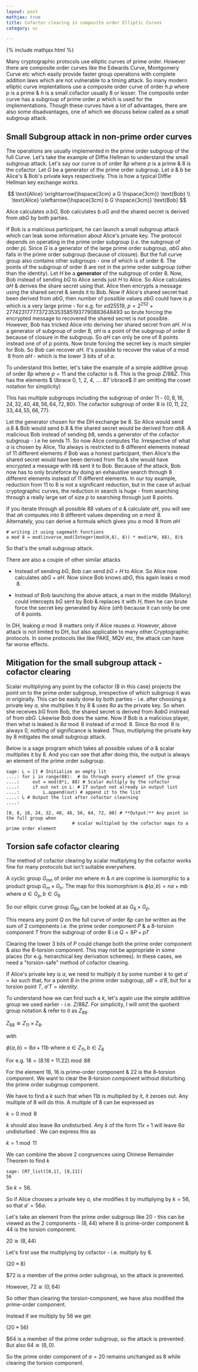 ```yaml
---
layout: post
mathjax: true
title: Cofactor clearing in composite order Elliptic Curves
category: uc

---
```


{% include mathjax.html %}

Many cryptographic protocols use elliptic curves of prime order. However there are composite order curves like the Edwards Curve, Montgomery Curve etc which easily provide faster group operations with complete addition laws which are not vulnerable to a timing attack. So many modern elliptic curve implentations use a composite order curve of order $h.p$ where $p$ is a prime & $h$ is a small cofactor usually $8$ or lesser. The composite order curve has a subgroup of prime order $p$ which is used for the implementations. Though these curves have a lot of advantages, there are also some disadvantages, one of which we discuss below called as a small subgroup attack.

## Small Subgroup attack in non-prime order curves

The operations are usually implemented in the prime order subgroup of the full Curve. Let's take the example of Diffie Hellman to understand the small subgroup attack. Let's say our curve is of order $8p$ where $p$ is a prime & $8$ is the cofactor. Let $G$ be a generator of the prime order subgroup. Let $a$ & $b$ be Alice's & Bob's private keys respectively. This is how a typical Diffie Hellman key exchange works.

$$
\text{Alice} \xrightarrow{\hspace{3cm} a G \hspace{3cm}} \text{Bob} \\
\text{Alice} \xleftarrow{\hspace{3cm} b G \hspace{3cm}} \text{Bob}
$$

Alice calculates $a.bG$, Bob calculates $b.aG$ and the shared secret is derived from $abG$ by both parties.

If Bob is a malicious participant, he can launch a small subgroup attack which can leak some information about Alice's private key. The protocol depends on operating in the prime order subgroup (i.e. the subgroup of order $p$). Since $G$ is a generator of the large prime order subgroup, $abG$ also falls in the prime order subgroup (because of closure). But the full curve group also contains other subgroups - one of which is of order $8$. The points of the subgroup of order $8$ are not in the prime order subgroup (other than the identity). Let $H$ be a **generator** of the subgroup of order $8$. Now, Bob instead of sending $bG$ to Alice sends just $H$ to Alice.  So Alice calculates $aH$ & derives the share secret using that. Alice then encrypts a message using the shared secret & sends it to Bob. Now if Alice's shared secret had been derived from $abG$, then number of possible values $abG$ could have is $p$ which is a very large prime - for e.g. for $ed25519$, $p = 2^{252} + 27742317777372353535851937790883648493$ so brute forcing the encrypted message to recovered the shared secret is not possible. However, Bob has tricked Alice into deriving her shared secret from $aH$.  $H$ is a generator of subgroup of order $8$, $aH$ is a point of the subgroup of order $8$ because of closure in the subgroup. So $aH$ can only be one of $8$ points instead one of of $p$ points. Now brute forcing the secret key is much simpler for Bob. So Bob can recover $aH$. It's possible to recover the value of $a \bmod 8$ from $aH$ - which is the lower $3$ bits of of $a$.

To understand this better, let's take the example of a simple additive group of order $8p$ where $p = 11$ and the cofactor is $8$. This is the group $Z/{88Z}$. This has the elements $ \lbrace 0, 1, 2, 4, .... 87 \rbrace$ (I am omitting the coset notation for simplicity)

This has multiple subgroups including the subgroup of order $11$ - $\lbrace 0, 8, 16, 24, 32, 40, 48, 56, 64, 72, 80 \rbrace$. The cofactor subgroup of order $8$ is $\lbrace 0, 11, 22, 33, 44, 55, 66, 77 \rbrace$. 

Let the generator chosen for the DH exchange be $8$. So Alice would send $a.8$ & Bob would send $b.8$ & the shared secret would be derived from $ab8$. A malicious Bob instead of sending $b8$, sends a generator of the cofactor subgroup - i.e he sends $11$. So now Alice computes $11a$. Irrespective of what $a$ is chosen by Alice, $11a$ always is restricted to 8 different elements instead of $11$ different elements if Bob was a honest participant, then Alice's the shared secret would have been derived from $11a$ & she would have encrypted a message with it& sent it to Bob. Because of the attack, Bob now has to only bruteforce by doing an exhaustive search through $8$ different elements instead of $11$ different elements. In our toy example, reduction from $11$ to $8$ is not a significant reduction, but in the case of actual cryptographic curves, the reduction in search is huge - from searching through a really large set of size $p$ to searching through just $8$ points. 

If you iterate through all possible 88 values of $a$ & calculate $aH$, you will see that $ah$ computes into 8 different values depending on $a \bmod 8$.  
Alternately, you can derive a formula which gives you $a \bmod 8$ from $aH$
~~~
# writing it using sagemath functions
a mod 8 = mod(inverse_mod(Integer(mod(H,8), 8)) * mod(a*H, 88), 8)$ 
~~~
So that's the small subgroup attack.

There are also a couple of other similar attacks 

- Instead of sending $bG$, Bob can send $bG + H$ to Alice. So Alice now calculates $abG + aH$. Now since Bob knows $abG$, this again leaks $a \bmod 8$.

- Instead of Bob launching the above attack, a man in the middle (Mallory) could intercepts $bG$ sent by Bob & replaces it with $H$, then he can brute force the secret key generated by Alice ($aH$) because it can only be one of $8$ points.

In DH, leaking $a \bmod 8$ matters only if Alice reuses $a$. However, above attack is not limited to DH, but also applicable to many other Cryptographic protocols. In some protocols like like PAKE, MQV etc, the attack can have far worse effects.

## Mitigation for the small subgroup attack - cofactor clearing

Scalar multipliying any point by the cofactor ($8$ in this case) projects the point on to the prime order subgroup, irrespective of which subgroup it was in originally. This can be easily done by both parties - i.e. after choosing a private key $a$, she multiplies it by $8$ & uses $8a$ as the private key. So when she receives $bG$ from Bob, the shared secret is derived from $8abG$ instread of from $abG$. Likewise Bob does the same. Now if Bob is a malicious player, then what is leaked is $8a \bmod 8$ instead of $a \bmod 8$. Since $8a \bmod 8$ is always 0, nothing of significance is leaked. Thus, mutliplying the private key by $8$ mitigates the small subgroup attack.

Below is a sage program which takes all possible values of $a$ & scalar multiplies it by $8$. And you can see that after doing this, the output is always an element of the prime order subgroup. 

~~~
sage: L = [] # Initialize an empty lit
....: for i in range(88):  # Go through every element of the group
....:     out = mod(8*i, 88) # Scalar multiply by the cofactor
....:     if out not in L: # If output not already in output list 
....:         L.append(out) # append it to the list
....: L # Output the list after cofactor clearning
....:

[0, 8, 16, 24, 32, 40, 48, 56, 64, 72, 80] # **Output:** Any point in the full group when 
                         # scalar multipled by the cofactor maps to a prime order element
~~~

## Torsion safe cofactor clearing

The method of cofactor clearing by scalar multiplying by the cofactor works fine for many protocols but isn't suitable everywhere. 

A cyclic group $G_{mn}$ of order $mn$ where $m$ & $n$ are coprime is isomorphic to a product group $G_m \times G_n$. 
The map for this isomorphism is
$\phi (a, b) = na + mb$ where $a \in G_p, b \in G_8$

So our ellipic curve group $G_{8p}$ can be looked at as $G_8 \times G_p$. 

This means any point $Q$ on the full curve of order $8p$ can be written as the sum of 2 components i.e. the prime order component $P$ & a $8$-torsion component $T$ from the subgroup of order $8$ i.e $Q = 8P + pT$

Clearing the lower 3 bits of $P$ could change both the prime order component & also the 8-torsion component. This may not be appropriate in some places (for e.g. heirarchical key derivation schemes). In these cases, we need a "torsion-safe" method of cofactor clearing. 

If Alice's private key is $a$, we need to multiply it by some number $k$ to get $a' = ka$ such that, for a point $B$ in the prime order subgroup, $aB = a'B$, but for a torsion point $T$, $a'T = identity$. 

To understand how we can find such a $k$, let's again use  the simple additive group we used earlier - i.e.  $Z/{88Z}$. For simplicity, I will omit the quotient group notation & refer to it as $Z_{88}$. 

$Z_{88} \cong Z_{11} \times Z_8$.

with

$\phi (a, b) = 8a + 11b$ where $a \in Z_{11}, b \in Z_8$

For e.g. $18 = (8.16 + 11.22)  \bmod {88}$

For the element $18$, $16$ is prime-order component & $22$ is the 8-torsion component. We want to clear the 8-torsion component without disturbing the prime order subgroup component.

We have to find a $k$ such that when $11b$ is multiplied by it, it zeroes out. Any multiple of $8$ will do this.
A multiple of $8$ can be expressed as 

$k = 0 \bmod 8$

$k$ should also leave $8a$ undisturbed. Any $k$ of the form $11x + 1$ will leave $8a$ undisturbed . We can express this as

$k = 1 \bmod 11$

We can combine the above 2 congruences using Chinese Remainder Theorem to find $k$

~~~
sage: CRT_list([0,1], [8,11])
56
~~~

So $k = 56$.

So if Alice chooses a private key $a$, she modifies it by multiplying by $k=56$, so that $a' = 56a$.

Let's take an element from the prime order subgroup like $20$ - this can be viewed as the 2 components - $(8, 44)$ where $8$ is prime-order component & $44$ is the torsion component. 

$20 \cong (8, 44)$

Let's first use the multiplying by cofactor - i.e. multiply by 8.

$(20 * 8) % 88 = 72$


$72 is a member of the prime order subgroup, so the attack is prevented.

However, $72 \cong (0, 64)$

So other than clearing the torsion-component, we have also modified the prime-order component.

Instead if we multiply by $56$ we get 

$(20 * 56)%88 = 64$ 

$64 is a member of the prime order subgroup, so the attack is prevented.
But also
$64 \cong (8, 0)$.

So the prime order component of $a = 20$ remains unchanged as $8$ while clearing the torsion component.
